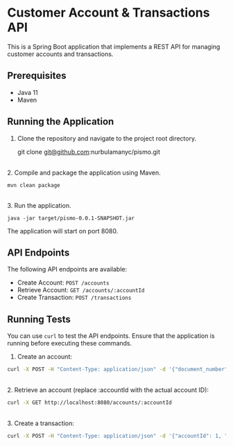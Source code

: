 # Customer Account & Transactions API

This is a Spring Boot application that implements a REST API for managing customer accounts and transactions.

## Prerequisites

- Java 11
- Maven

## Running the Application

1. Clone the repository and navigate to the project root directory.

    git clone git@github.com:nurbulamanyc/pismo.git
    
    
<br>
2. Compile and package the application using Maven.

    mvn clean package
    
<br>
3. Run the application.

    java -jar target/pismo-0.0.1-SNAPSHOT.jar
    
The application will start on port 8080.

## API Endpoints

The following API endpoints are available:

- Create Account: `POST /accounts`
- Retrieve Account: `GET /accounts/:accountId`
- Create Transaction: `POST /transactions`

## Running Tests

You can use `curl` to test the API endpoints. Ensure that the application is running before executing these commands.

1. Create an account:

```bash
curl -X POST -H "Content-Type: application/json" -d '{"document_number": "12345678900"}' http://localhost:8080/accounts
```

<br>2. Retrieve an account (replace :accountId with the actual account ID):
```bash
curl -X GET http://localhost:8080/accounts/:accountId
```


<br>3. Create a transaction:
```bash
curl -X POST -H "Content-Type: application/json" -d '{"accountId": 1, "operationTypeId": 4, "amount": 123.45}' http://localhost:8080/transactions

```

